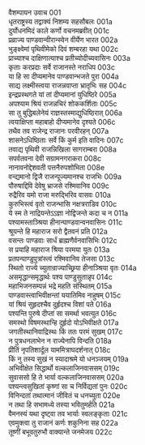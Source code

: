 वैशम्पायन उवाच	001  
धृतराष्ट्रस्य तद्वाक्यं निशम्य सहसौबलः	001a  
दुर्योधनमिदं काले कर्णो वचनमब्रवीत्	001c  
प्रव्राज्य पाण्डवान्वीरान्स्वेन वीर्येण भारत	002a  
भुङ्क्ष्वेमां पृथिवीमेको दिवं शम्बरहा यथा	002c  
प्राच्याश्च दाक्षिणात्याश्च प्रतीच्योदीच्यवासिनः	003a  
कृताः करप्रदाः सर्वे राजानस्ते नराधिप	003c  
या हि सा दीप्यमानेव पाण्डवान्भजते पुरा	004a  
साद्य लक्ष्मीस्त्वया राजन्नवाप्ता भ्रातृभिः सह	004c  
इन्द्रप्रस्थगते यां तां दीप्यमानां युधिष्ठिरे	005a  
अपश्याम श्रियं राजन्नचिरं शोककर्शिताः	005c  
सा तु बुद्धिबलेनेयं राज्ञस्तस्माद्युधिष्ठिरात्	006a  
त्वयाक्षिप्ता महाबाहो दीप्यमानेव दृश्यते	006c  
तथैव तव राजेन्द्र राजानः परवीरहन्	007a  
शासनेऽधिष्ठिताः सर्वे किं कुर्म इति वादिनः	007c  
तवाद्य पृथिवी राजन्निखिला सागराम्बरा	008a  
सपर्वतवना देवी सग्रामनगराकरा	008c  
नानावनोद्देशवती पत्तनैरुपशोभिता	008e  
वन्द्यमानो द्विजै राजन्पूज्यमानश्च राजभिः	009a  
पौरुषाद्दिवि देवेषु भ्राजसे रश्मिवानिव	009c  
रुद्रैरिव यमो राजा मरुद्भिरिव वासवः	010a  
कुरुभिस्त्वं वृतो राजन्भासि नक्षत्रराडिव	010c  
ये स्म ते नाद्रियन्तेऽऽज्ञा नोद्विजन्ते कदा च न	011a  
पश्यामस्ताञ्श्रिया हीनान्पाण्डवान्वनवासिनः	011c  
श्रूयन्ते हि महाराज सरो द्वैतवनं प्रति	012a  
वसन्तः पाण्डवाः सार्धं ब्राह्मणैर्वनवासिभिः	012c  
स प्रयाहि महाराज श्रिया परमया युतः	013a  
प्रतपन्पाण्डुपुत्रांस्त्वं रश्मिवानिव तेजसा	013c  
स्थितो राज्ये च्युतान्राज्याच्छ्रिया हीनाञ्श्रिया वृतः	014a  
असमृद्धान्समृद्धार्थः पश्य पाण्डुसुतान्नृप	014c  
महाभिजनसम्पन्नं भद्रे महति संस्थितम्	015a  
पाण्डवास्त्वाभिवीक्षन्तां ययातिमिव नाहुषम्	015c  
यां श्रियं सुहृदश्चैव दुर्हृदश्च विशां पते	016a  
पश्यन्ति पुरुषे दीप्तां सा समर्था भवत्युत	016c  
समस्थो विषमस्थान्हि दुर्हृदो योऽभिवीक्षते	017a  
जगतीस्थानिवाद्रिस्थः किं ततः परमं सुखम्	017c  
न पुत्रधनलाभेन न राज्येनापि विन्दति	018a  
प्रीतिं नृपतिशार्दूल याममित्राघदर्शनात्	018c  
किं नु तस्य सुखं न स्यादाश्रमे यो धनञ्जयम्	019a  
अभिवीक्षेत सिद्धार्थो वल्कलाजिनवाससम्	019c  
सुवाससो हि ते भार्या वल्कलाजिनवाससम्	020a  
पश्यन्त्वसुखितां कृष्णां सा च निर्विद्यतां पुनः	020c  
विनिन्दतां तथात्मानं जीवितं च धनच्युता	020e  
न तथा हि सभामध्ये तस्या भवितुमर्हति	021a  
वैमनस्यं यथा दृष्ट्वा तव भार्याः स्वलङ्कृताः	021c  
एवमुक्त्वा तु राजानं कर्णः शकुनिना सह	022a  
तूष्णीं बभूवतुरुभौ वाक्यान्ते जनमेजय	022c  
